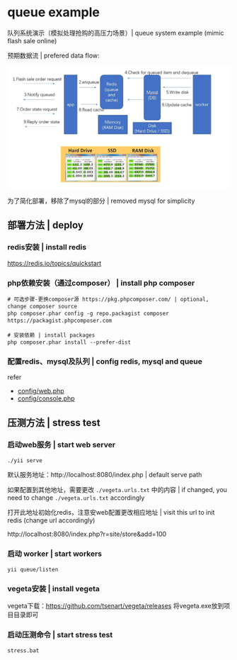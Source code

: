 queue example
============================

队列系统演示（模拟处理抢购的高压力场景）| queue system example (mimic flash sale online)

预期数据流 | prefered data flow:

![data flow](./flow.jpg)

为了简化部署，移除了mysql的部分 | removed mysql for simplicity

## 部署方法 | deploy

### redis安装 | install redis
https://redis.io/topics/quickstart


### php依赖安装（通过composer） | install php composer 

```
# 可选步骤-更换composer源 https://pkg.phpcomposer.com/ | optional, change composer source
php composer.phar config -g repo.packagist composer https://packagist.phpcomposer.com 

# 安装依赖 | install packages
php composer.phar install --prefer-dist
```

### 配置redis、mysql及队列 | config redis, mysql and queue

refer

- [config/web.php](./config/web.php)
- [config/console.php](./config/console.php)

## 压测方法 | stress test

### 启动web服务 | start web server

```
./yii serve
```

默认服务地址：http://localhost:8080/index.php | default serve path

如果配置到其他地址，需要更改 `./vegeta.urls.txt` 中的内容 | if changed, you need to change `./vegeta.urls.txt` accordingly

打开此地址初始化redis，注意安web配置更改相应地址 | visit this url to init redis (change url accordingly)

http://localhost:8080/index.php?r=site/store&add=100


### 启动 worker | start workers

```
yii queue/listen
```



### vegeta安装 | install vegeta

vegeta下载：https://github.com/tsenart/vegeta/releases
将vegeta.exe放到项目目录即可

### 启动压测命令 | start stress test

```
stress.bat
```